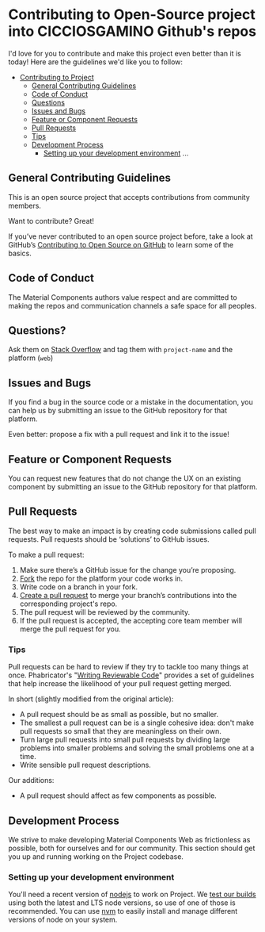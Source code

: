 # Contributing to Open-Source project into CICCIOSGAMINO Github's repos

I'd love for you to contribute and make this project even better than it is today!
Here are the guidelines we'd like you to follow:

- [Contributing to Project](#contributing-to-project)
  - [General Contributing Guidelines](#general-contributing-guidelines)
  - [Code of Conduct](#code-of-conduct)
  - [Questions](#questions?)
  - [Issues and Bugs](#issues-and-bugs)
  - [Feature or Component Requests](#feature-or-component-requests)
  - [Pull Requests](#pull-requests)
  - [Tips](#tips)
  - [Development Process](#development-process)
    - [Setting up your development environment](#setting-up-your-development-environment)
      ...

## General Contributing Guidelines

This is an open source project that accepts contributions from community members.

Want to contribute? Great!

If you’ve never contributed to an open source project before, take a look at GitHub’s [Contributing to Open Source on GitHub](https://guides.github.com/activities/contributing-to-open-source/) to learn some of the basics.

## Code of Conduct

The Material Components authors value respect and are committed to making the repos and communication channels a safe space for all peoples.

## Questions?

Ask them on [Stack Overflow](http://stackoverflow.com/questions/tagged/project-name) and tag them with `project-name` and the platform (`web`)


## Issues and Bugs

If you find a bug in the source code or a mistake in the documentation, you can help us by
submitting an issue to the GitHub repository for that platform.

Even better: propose a fix with a pull request and link it to the issue!


## Feature or Component Requests

You can request new features that do not change the UX on an existing component by submitting an issue to the GitHub repository for that platform.


## Pull Requests

The best way to make an impact is by creating code submissions called pull requests. Pull requests should be ‘solutions’ to GitHub issues.

To make a pull request:

1. Make sure there’s a GitHub issue for the change you’re proposing.
1. [Fork](https://help.github.com/articles/fork-a-repo/) the repo for the platform your code works in.
1. Write code on a branch in your fork.
1. [Create a pull request](https://help.github.com/articles/creating-a-pull-request/) to merge your branch’s contributions into the corresponding project's repo.
1. The pull request will be reviewed by the community.
1. If the pull request is accepted, the accepting core team member will merge the pull request for you.

### Tips

Pull requests can be hard to review if they try to tackle too many things
at once. Phabricator's "[Writing Reviewable Code](https://secure.phabricator.com/book/phabflavor/article/writing_reviewable_code/)"
provides a set of guidelines that help increase the likelihood of your pull request getting merged.

In short (slightly modified from the original article):

- A pull request should be as small as possible, but no smaller.
- The smallest a pull request can be is a single cohesive idea: don't make pull requests so small that they are meaningless on their own.
- Turn large pull requests into small pull requests by dividing large problems into smaller problems and solving the small problems one at a time.
- Write sensible pull request descriptions.

Our additions:

- A pull request should affect as few components as possible.


## Development Process

We strive to make developing Material Components Web as frictionless as possible, both for ourselves and for our community. This section should get you up and running working on the Project codebase.

### Setting up your development environment

You'll need a recent version of [nodejs](https://nodejs.org/en/) to work on Project. We [test our builds](https://travis-ci.com/....) using both the latest and LTS node versions, so use of one of those is recommended. You can use [nvm](https://github.com/creationix/nvm) to easily install and manage different versions of node on your system.
